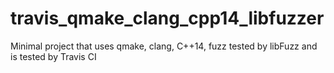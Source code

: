 # travis_qmake_clang_cpp14_libfuzzer
Minimal project that uses qmake, clang, C++14, fuzz tested by libFuzz and is tested by Travis CI
